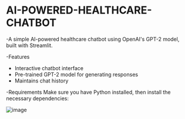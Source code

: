 # AI-POWERED-HEALTHCARE-CHATBOT

-A simple AI-powered healthcare chatbot using OpenAI's GPT-2 model, built with Streamlit.

-Features

- Interactive chatbot interface
- Pre-trained GPT-2 model for generating responses
- Maintains chat history

-Requirements
Make sure you have Python installed, then install the necessary dependencies:

![image](https://github.com/user-attachments/assets/b330b239-1258-4e48-bd88-7ea38a703e14)
